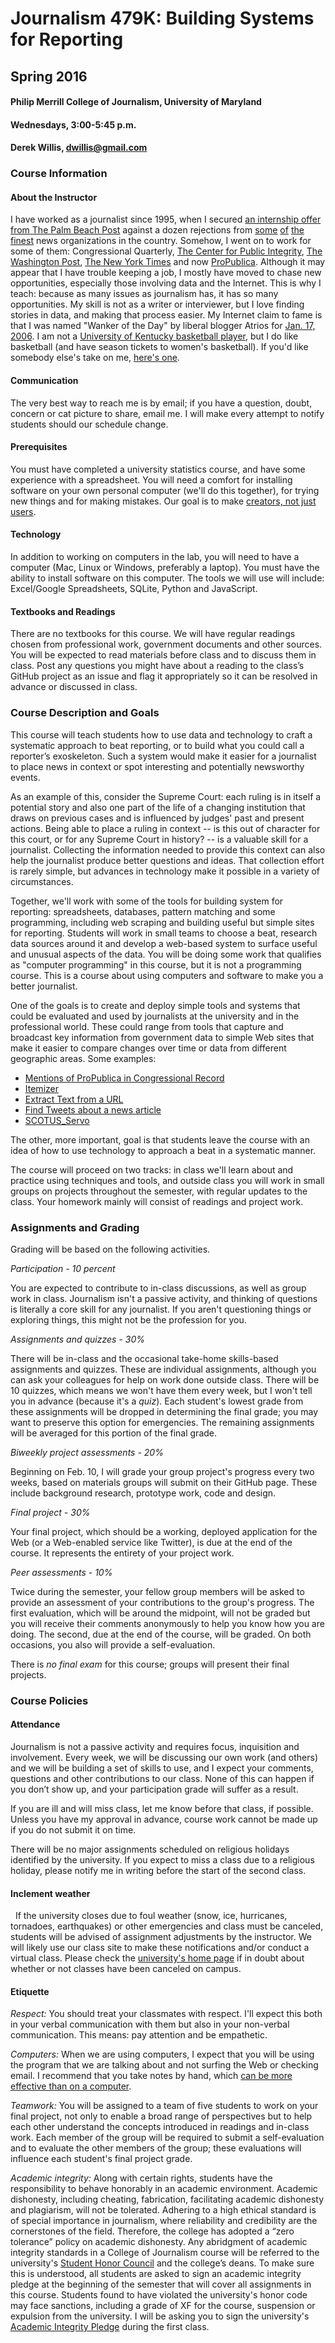 # Journalism 479K: Building Systems for Reporting
## Spring 2016
#### Philip Merrill College of Journalism, University of Maryland
#### Wednesdays, 3:00-5:45 p.m.
#### Derek Willis, dwillis@gmail.com

### Course Information

#### About the Instructor

I have worked as a journalist since 1995, when I secured [an internship offer from The Palm Beach Post](http://dwillis.net/image/42295553170) against a dozen rejections from [some](http://dwillis.net/image/42289385513) [of](http://dwillis.net/image/42283024010) [the](http://dwillis.net/image/42282077315) [finest](http://dwillis.net/image/42281381971) news organizations in the country. Somehow, I went on to work for some of them: Congressional Quarterly, [The Center for Public Integrity](http://www.publicintegrity.org/authors/derek-willis), [The Washington Post](http://www.washingtonpost.com/wp-dyn/content/article/2005/05/04/AR2005050402393.html), [The New York Times](http://topics.nytimes.com/top/reference/timestopics/people/w/derek_willis/index.html) and now [ProPublica](https://www.propublica.org/site/author/derek_willis). Although it may appear that I have trouble keeping a job, I mostly have moved to chase new opportunities, especially those involving data and the Internet. This is why I teach: because as many issues as journalism has, it has so many opportunities. My skill is not as a writer or interviewer, but I love finding stories in data, and making that process easier. My Internet claim to fame is that I was named "Wanker of the Day" by liberal blogger Atrios for [Jan. 17, 2006](http://www.eschatonblog.com/2006/01/wanker-of-day_17.html). I am not a [University of Kentucky basketball player](http://www.ukathletics.com/sport/m-baskbl/2015/roster/559d907be4b01c7eefd5ec97), but I do like basketball (and have season tickets to women's basketball). If you'd like somebody else's take on me, [here's one](http://radar.oreilly.com/2012/03/profile-of-the-data-journalist-1.html).

#### Communication

The very best way to reach me is by email; if you have a question, doubt, concern or cat picture to share, email me. I will make every attempt to notify students should our schedule change.

#### Prerequisites

You must have completed a university statistics course, and have some experience with a spreadsheet. You will need a comfort for installing software on your own personal computer (we'll do this together), for trying new things and for making mistakes. Our goal is to make [creators, not just users](http://thescoop.org/archives/2013/10/01/the-natives-arent-restless-enough/).

#### Technology

In addition to working on computers in the lab, you will need to have a computer (Mac, Linux or Windows, preferably a laptop). You must have the ability to install software on this computer. The tools we will use will include: Excel/Google Spreadsheets, SQLite, Python and JavaScript.

#### Textbooks and Readings

There are no textbooks for this course. We will have regular readings chosen from professional work, government documents and other sources. You will be expected to read materials before class and to discuss them in class. Post any questions you might have about a reading to the class’s GitHub project as an issue and flag it appropriately so it can be resolved in advance or discussed in class.

### Course Description and Goals

This course will teach students how to use data and technology to craft a systematic approach to beat reporting, or to build what you could call a reporter’s exoskeleton. Such a system would make it easier for a journalist to place news in context or spot interesting and potentially newsworthy events.

As an example of this, consider the Supreme Court: each ruling is in itself a potential story and also one part of the life of a changing institution that draws on previous cases and is influenced by judges' past and present actions. Being able to place a ruling in context -- is this out of character for this court, or for any Supreme Court in history? -- is a valuable skill for a journalist. Collecting the information needed to provide this context can also help the journalist produce better questions and ideas. That collection effort is rarely simple, but advances in technology make it possible in a variety of circumstances.

Together, we'll work with some of the tools for building system for reporting: spreadsheets, databases, pattern matching and some programming, including web scraping and building useful but simple sites for reporting. Students will work in small teams to choose a beat, research data sources around it and develop a web-based system to surface useful and unusual aspects of the data. You will be doing some work that qualifies as "computer programming" in this course, but it is not a programming course. This is a course about using computers and software to make you a better journalist.

One of the goals is to create and deploy simple tools and systems that could be evaluated and used by journalists at the university and in the professional world. These could range from tools that capture and broadcast key information from government data to simple Web sites that make it easier to compare changes over time or data from different geographic areas. Some examples:

  * [Mentions of ProPublica in Congressional Record](http://dwillis.github.io/paper-of-record/?apikey=474754a0d230cc71b31b8bf6d313b70c&notify=false)
  * [Itemizer](https://projects.propublica.org/itemizer/)
  * [Extract Text from a URL](http://extractor.herokuapp.com/)
  * [Find Tweets about a news article](http://tweetrewrite.herokuapp.com/)
  * [SCOTUS_Servo](https://twitter.com/SCOTUS_servo)

The other, more important, goal is that students leave the course with an idea of how to use technology to approach a beat in a systematic manner.

The course will proceed on two tracks: in class we'll learn about and practice using techniques and tools, and outside class you will work in small groups on projects throughout the semester, with regular updates to the class. Your homework mainly will consist of readings and project work.

### Assignments and Grading

Grading will be based on the following activities.

*Participation - 10 percent*

You are expected to contribute to in-class discussions, as well as group work in class. Journalism isn't a passive activity, and thinking of questions is literally a core skill for any journalist. If you aren't questioning things or exploring things, this might not be the profession for you.

*Assignments and quizzes - 30%*

There will be in-class and the occasional take-home skills-based assignments and quizzes. These are individual assignments, although you can ask your colleagues for help on work done outside class. There will be 10 quizzes, which means we won't have them every week, but I won't tell you in advance (because it's a _quiz_). Each student's lowest grade from these assignments will be dropped in determining the final grade; you may want to preserve this option for emergencies. The remaining assignments will be averaged for this portion of the final grade.

*Biweekly project assessments - 20%*

Beginning on Feb. 10, I will grade your group project's progress every two weeks, based on materials groups will submit on their GitHub page. These include background research, prototype work, code and design.

*Final project - 30%*

Your final project, which should be a working, deployed application for the Web (or a Web-enabled service like Twitter), is due at the end of the course. It represents the entirety of your project work.

*Peer assessments - 10%*

Twice during the semester, your fellow group members will be asked to provide an assessment of your contributions to the group's progress. The first evaluation, which will be around the midpoint, will not be graded but you will receive their comments anonymously to help you know how you are doing. The second, due at the end of the course, will be graded. On both occasions, you also will provide a self-evaluation.

There is *no final exam* for this course; groups will present their final projects.

### Course Policies

#### Attendance

Journalism is not a passive activity and requires focus, inquisition and involvement. Every week, we will be discussing our own work (and others) and we will be building a set of skills to use, and I expect your comments, questions and other contributions to our class. None of this can happen if you don’t show up, and your participation grade will suffer as a result.

If you are ill and will miss class, let me know before that class, if possible. Unless you have my approval in advance, course work cannot be made up if you do not submit it on time.

There will be no major assignments scheduled on religious holidays identified by the university. If you expect to miss a class due to a religious holiday, please notify me in writing before the start of the second class.

#### Inclement weather

  If the university closes due to foul weather (snow, ice, hurricanes, tornadoes, earthquakes) or other emergencies and class must be canceled, students will be advised of assignment adjustments by the instructor. We will likely use our class site to make these notifications and/or conduct a virtual class. Please check the [university's home page](http://umd.edu/) if in doubt about whether or not classes have been canceled on campus.

#### Etiquette

*Respect:* You should treat your classmates with respect. I'll expect this both in your verbal communication with them but also in your non-verbal communication. This means: pay attention and be empathetic.

*Computers:* When we are using computers, I expect that you will be using the program that we are talking about and not surfing the Web or checking email. I recommend that you take notes by hand, which [can be more effective than on a computer](http://pss.sagepub.com/content/25/6/1159).

*Teamwork:* You will be assigned to a team of five students to work on your final project, not only to enable a broad range of perspectives but to help each other understand the concepts introduced in readings and in-class work. Each member of the group will be required to submit a self-evaluation and to evaluate the other members of the group; these evaluations will influence each student's final project grade.

*Academic integrity:* Along with certain rights, students have the responsibility to behave honorably in an academic environment. Academic dishonesty, including cheating, fabrication, facilitating academic dishonesty and plagiarism, will not be tolerated. Adhering to a high ethical standard is of special importance in journalism, where reliability and credibility are the cornerstones of the field. Therefore, the college has adopted a “zero tolerance” policy on academic dishonesty. Any abridgment of academic integrity standards in a College of Journalism course will be referred to the university's [Student Honor Council](http://www.shc.umd.edu/) and the college’s deans. To make sure this is understood, all students are asked to sign an academic integrity pledge at the beginning of the semester that will cover all assignments in this course. Students found to have violated the university's honor code may face sanctions, including a grade of XF for the course, suspension or expulsion from the university. I will be asking you to sign the university's [Academic Integrity Pledge](http://merrill.umd.edu/wp-content/uploads/2015/06/AcademicIntegrityPledge.pdf) during the first class.
